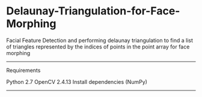 # Delaunay-Triangulation-for-Face-Morphing

Facial Feature Detection and performing delaunay triangulation to find a list of triangles represented by the indices of points in the point array for face morphing


--------------------------------------------------------
Requirements

Python 2.7
OpenCV 2.4.13
Install dependencies (NumPy)

---------------------------------------------------------
